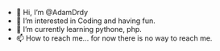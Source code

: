 - 👋 Hi, I’m @AdamDrdy
- 👀 I’m interested in Coding and having fun.
- 🌱 I’m currently learning pythone, php.
- 📫 How to reach me... for now there is no way to reach me.

<!---
AdamDrdy/AdamDrdy is a ✨ special ✨ repository because its `README.md` (this file) appears on your GitHub profile.
You can click the Preview link to take a look at your changes.
--->
